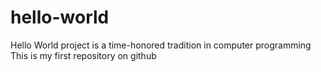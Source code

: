 # hello-world
Hello World project is a time-honored tradition in computer programming
This is my first repository on github
